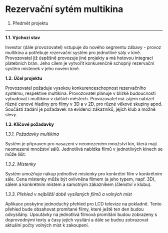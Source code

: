 Rezervační sytém multikina
==========================

1. Předmět projektu
-------------------
**1.1. Výchozí stav**

Investor (dále provozovatel) vstupuje do nového segmentu zábavy - provoz multikina a potřebuje rezervační systém pro jednotlivé sály v kině. Provozovatel již úspěšně provozuje jiné projekty a má hotovou integraci platebních brán. Jeho cílem je vytvořit konkurenčně schopný rezervační systém místenek v jeho novém kině.

**1.2. Účel projektu**

Provozovatel požaduje vysokou konkurenceschopnost rezervačního systému, respektive multikina. Provozovatel plánuje v blízké budoucnosti vybudovat i multikino v dalších městech. Provozovatel má zájem nabízet různé cenové hladiny pro filmy v 3D a v 2D, pro různé věkové skupiny apod. Součástí zadání je požadavek na evidenci zákazníků, jejich klub a možné slevy.

**1.3. Klíčové požadavky**

*1.3.1. Požadavky multikina*

Systém je připraven pro nasazení v neomezeném množství kin, která mají neomezené množství sálů. Jednotlivá nabídka filmů v jednotlivých kinech se může lišit.

*1.3.2. Místenky*

Systém umožňuje nákup jednotlivé místenky pro konkrétní film v konkrétním sále. Cena místenky může být ovlivněna filmem (a jeho typem, např. 3D), sálem a konkrétním místem a samotným zákazníkem (členství v klubu).

*1.3.3. Přehled v nejbližší době vysílaných filmů a volných míst*

Aplikace poskytne jednoduchý přehled pro LCD televize na pokladně. Tento přehled bude obsahovat promítané filmy, které ještě ten den budou odvysílány. Upoutávky na jednotlivá filmová promítání budou zobrazeny s doprovodnými texty a časy jejich vysílání a dále se budou zobrazovat aktuální počty volných míst k zakoupení.